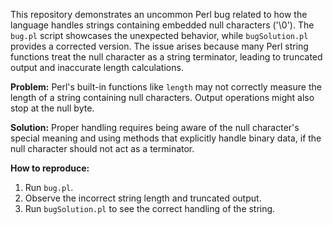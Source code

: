 This repository demonstrates an uncommon Perl bug related to how the language handles strings containing embedded null characters ('\0').  The `bug.pl` script showcases the unexpected behavior, while `bugSolution.pl` provides a corrected version. The issue arises because many Perl string functions treat the null character as a string terminator, leading to truncated output and inaccurate length calculations.

**Problem:** Perl's built-in functions like `length` may not correctly measure the length of a string containing null characters.  Output operations might also stop at the null byte.

**Solution:**  Proper handling requires being aware of the null character's special meaning and using methods that explicitly handle binary data, if the null character should not act as a terminator.

**How to reproduce:**
1. Run `bug.pl`.
2. Observe the incorrect string length and truncated output.
3. Run `bugSolution.pl` to see the correct handling of the string.